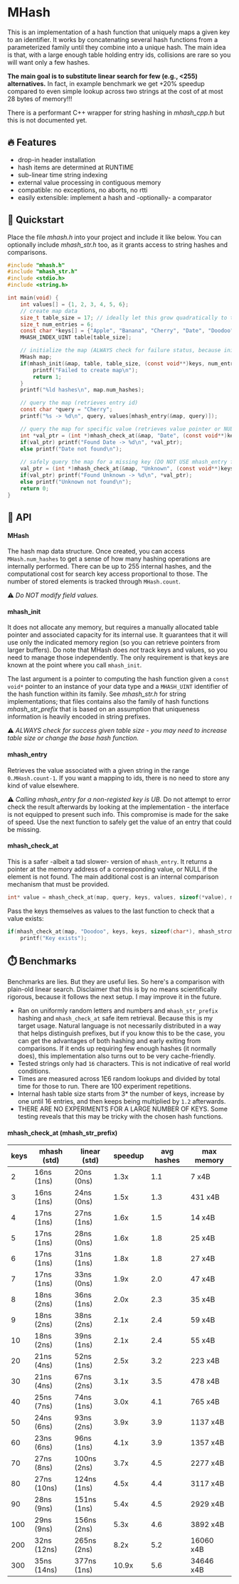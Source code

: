 # MHash

This is an implementation of a hash function that uniquely maps a given key to an
identifier. It works by concatenating several hash functions from a parameterized family 
until they combine into a unique hash. The main idea is that, with a large enough table holding 
entry ids, collisions are rare so you will want only a few hashes.

**The main goal is to substitute linear search for few (e.g., &lt;255) alternatives.**
In fact, in example benchmark we get +20% speedup compared to even simple lookup across two strings
at the cost of at most 28 bytes of memory!!!

There is a performant C++ wrapper for string hashing in *mhash_cpp.h* but this is not documented yet.

## 🔥 Features

- drop-in header installation
- hash items are determined at RUNTIME
- sub-linear time string indexing
- external value processing in contiguous memory
- compatible: no exceptions, no aborts, no rtti
- easily extensible: implement a hash and -optionally- a comparator

## 🚀 Quickstart

Place the file *mhash.h* into your project and include it like below.
You can optionally include *mhash_str.h* too, as it grants access to string
hashes and comparisons.

```C
#include "mhash.h"
#include "mhash_str.h"
#include <stdio.h>
#include <string.h>

int main(void) {
    int values[] = {1, 2, 3, 4, 5, 6};
    // create map data
    size_t table_size = 17; // ideally let this grow quadratically to the number of entries, and be a prime
    size_t num_entries = 6;
    const char *keys[] = {"Apple", "Banana", "Cherry", "Date", "Doodoo", "D"};
    MHASH_INDEX_UINT table[table_size];

    // initialize the map (ALWAYS check for failure status, because init fails on excessive loads)
    MHash map;
    if(mhash_init(&map, table, table_size, (const void**)keys, num_entries, mhash_str_prefix)) {
        printf("Failed to create map\n");
        return 1;
    }
    printf("%ld hashes\n", map.num_hashes);

    // query the map (retrieves entry id)
    const char *query = "Cherry";
    printf("%s -> %d\n", query, values[mhash_entry(&map, query)]);

    // query the map for specific value (retrieves value pointer or NULL)
    int *val_ptr = (int *)mhash_check_at(&map, "Date", (const void**)keys, values, sizeof(int), mhash_strcmp);
    if(val_ptr) printf("Found Date -> %d\n", *val_ptr);
    else printf("Date not found\n");
    
    // safely query the map for a missing key (DO NOT USE mhash_entry for this)
    val_ptr = (int *)mhash_check_at(&map, "Unknown", (const void**)keys, values, sizeof(int), mhash_strcmp);
    if(val_ptr) printf("Found Unknown -> %d\n", *val_ptr);
    else printf("Unknown not found\n");
    return 0;
}
```

## 🔌 API

#### MHash

The hash map data structure. Once created, you can access `MHash.num_hashes` to get a sense of how many hashing 
operations are internally performed. There can be up to 255 internal hashes, and the 
computational cost for search key access proportional to those. The number of stored elements is tracked through `MHash.count`.

⚠️ *Do NOT modify field values.*

#### mhash_init

It does not allocate any memory, but requires a manually allocated table pointer and associated capacity for its internal use.
It guarantees that it will use only the indicated memory region (so you can retrieve pointers from larger buffers). Do note that 
MHash does *not* track keys and values, so you need to manage those independently. The only requirement is that keys are known 
at the point where you call `mhash_init`. 

The last argument is a pointer to computing the hash function given a `const void*` pointer to an instance of your
data type and a `MHASH_UINT` identifier of the hash function within its family. See *mhash_str.h* for string implementations;
that files contains also the family of hash functions *mhash_str_prefix* that is based on an assumption that uniqueness information
is heavily encoded in string prefixes.

⚠️ *ALWAYS check for success given table size - you may need to increase table size or change the base hash function.*

#### mhash_entry

Retrieves the value associated with a given string in the range `0`..`MHash.count-1`. If you want a mapping to ids, there is no 
need to store any kind of value elsewhere.

⚠️ *Calling mhash_entry for a non-registed key is UB.* Do not attempt to error check the result afterwards by looking at the
implementation - the interface is not equipped to present such info. This compromise is made for the sake of speed. Use the next 
function to safely get the value of an entry that could be missing.

#### mhash_check_at

This is a safer -albeit a tad slower- version of `mhash_entry`. It returns a pointer at the memory address of a corresponding 
value, or NULL if the element is not found. The main additional cost is an internal comparison mechanism that must be provided.

```C
int* value = mhash_check_at(map, query, keys, values, sizeof(*value), mhash_strcmp);
```

Pass the keys themselves as values to the last function to check that a value exists:

```C
if(mhash_check_at(map, "Doodoo", keys, keys, sizeof(char*), mhash_strcmp))
    printf("Key exists");
```

## ⏱️ Benchmarks

Benchmarks are lies. But they are useful lies. So here's a comparison
with plain-old linear search. Disclaimer that this is by no means scientifically
rigorous, because it follows the next setup. I may improve it in the future.

- Ran on uniformly random letters and numbers and `mhash_str_prefix` hashing and `mhash_check_at` safe item retrieval.
Because this is my target usage. 
Natural language is not necessarily distributed in a way that helps distinguish prefixes, 
but if you know this to be the case, you can get the advantages of both hashing and
early exiting from comparisons. If it ends up requiring few enough hashes (it normally does), 
this implementation also turns out to be very cache-friendly.
- Tested strings only had `16` characters. This is not indicative of real world conditions.
- Times are measured across 1E6 random lookups and divided by total time for those to run. There are 100 experiment repetitions.
- Internal hash table size starts from 3* the number of keys, increase by one until 16 entries, 
and then keeps being multiplied by `1.2` afterwards.
- THERE ARE NO EXPERIMENTS FOR A LARGE NUMBER OF KEYS. Some testing reveals that this may be tricky with the chosen hash functions.

#### mhash_check_at (mhash_str_prefix)

| keys | mhash (std) | linear (std) | speedup | avg hashes | max memory |
|------|-------------|--------------|---------|------------|------------|
|    2 |  16ns (1ns) |   20ns (0ns) |    1.3x |        1.1 |       7 x4B|
|    3 |  16ns (1ns) |   24ns (0ns) |    1.5x |        1.3 |     431 x4B|
|    4 |  17ns (1ns) |   27ns (1ns) |    1.6x |        1.5 |      14 x4B|
|    5 |  17ns (1ns) |   28ns (0ns) |    1.6x |        1.8 |      25 x4B|
|    6 |  17ns (1ns) |   31ns (1ns) |    1.8x |        1.8 |      27 x4B|
|    7 |  17ns (1ns) |   33ns (0ns) |    1.9x |        2.0 |      47 x4B|
|    8 |  18ns (2ns) |   36ns (1ns) |    2.0x |        2.3 |      35 x4B|
|    9 |  18ns (2ns) |   38ns (2ns) |    2.1x |        2.4 |      59 x4B|
|   10 |  18ns (2ns) |   39ns (1ns) |    2.1x |        2.4 |      55 x4B|
|   20 |  21ns (4ns) |   52ns (1ns) |    2.5x |        3.2 |     223 x4B|
|   30 |  21ns (4ns) |   67ns (2ns) |    3.1x |        3.5 |     478 x4B|
|   40 |  25ns (7ns) |   74ns (1ns) |    3.0x |        4.1 |     765 x4B|
|   50 |  24ns (6ns) |   93ns (2ns) |    3.9x |        3.9 |    1137 x4B|
|   60 |  23ns (6ns) |   96ns (1ns) |    4.1x |        3.9 |    1357 x4B|
|   70 |  27ns (8ns) |  100ns (2ns) |    3.7x |        4.5 |    2277 x4B|
|   80 |  27ns (10ns) |  124ns (1ns) |    4.5x |        4.4 |    3117 x4B|
|   90 |  28ns (9ns) |  151ns (1ns) |    5.4x |        4.5 |    2929 x4B|
|  100 |  29ns (9ns) |  156ns (2ns) |    5.3x |        4.6 |    3892 x4B|
|  200 |  32ns (12ns) |  265ns (2ns) |    8.2x |        5.2 |   16060 x4B|
|  300 |  35ns (14ns) |  377ns (1ns) |   10.9x |        5.6 |   34646 x4B|